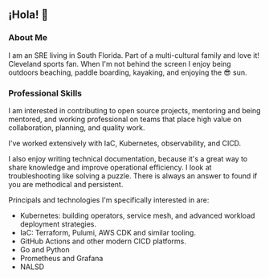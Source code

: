 ## ¡Hola! 👋

### About Me

I am an SRE living in South Florida. Part of a multi-cultural family and love it! Cleveland sports fan. When I'm not behind the screen I enjoy being outdoors beaching, paddle boarding, kayaking, and enjoying the 😎 sun.

### Professional Skills

I am interested in contributing to open source projects, mentoring and being mentored, and working professional on teams that place high value on collaboration, planning, and quality work.

I've worked extensively with IaC, Kubernetes, observability, and CICD. 

I also enjoy writing technical documentation, because it's a great way to share knowledge and improve operational efficiency. I look at troubleshooting like solving a puzzle. There is always an answer to found if you are methodical and persistent. 

Principals and technologies I'm specifically interested in are:

- Kubernetes: building operators, service mesh, and advanced workload deployment strategies.
- IaC: Terraform, Pulumi, AWS CDK and similar tooling.
- GitHub Actions and other modern CICD platforms.
- Go and Python
- Prometheus and Grafana 
- NALSD
